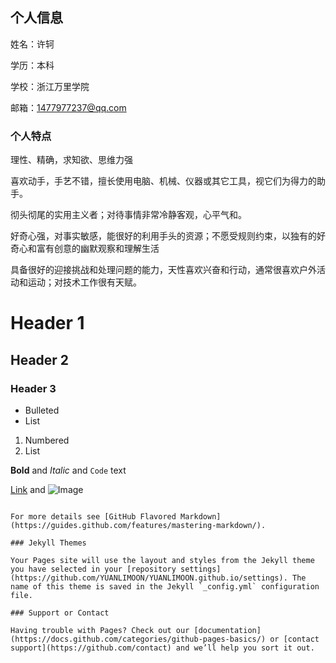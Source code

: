 ## 个人信息
姓名：许轲

学历：本科

学校：浙江万里学院

邮箱：1477977237@qq.com

### 个人特点

理性、精确，求知欲、思维力强

喜欢动手，手艺不错，擅长使用电脑、机械、仪器或其它工具，视它们为得力的助手。

彻头彻尾的实用主义者；对待事情非常冷静客观，心平气和。

好奇心强，对事实敏感，能很好的利用手头的资源；不愿受规则约束，以独有的好奇心和富有创意的幽默观察和理解生活

具备很好的迎接挑战和处理问题的能力，天性喜欢兴奋和行动，通常很喜欢户外活动和运动；对技术工作很有天赋。


# Header 1
## Header 2
### Header 3

- Bulleted
- List

1. Numbered
2. List

**Bold** and _Italic_ and `Code` text

[Link](url) and ![Image](src)
```

For more details see [GitHub Flavored Markdown](https://guides.github.com/features/mastering-markdown/).

### Jekyll Themes

Your Pages site will use the layout and styles from the Jekyll theme you have selected in your [repository settings](https://github.com/YUANLIMOON/YUANLIMOON.github.io/settings). The name of this theme is saved in the Jekyll `_config.yml` configuration file.

### Support or Contact

Having trouble with Pages? Check out our [documentation](https://docs.github.com/categories/github-pages-basics/) or [contact support](https://github.com/contact) and we’ll help you sort it out.
